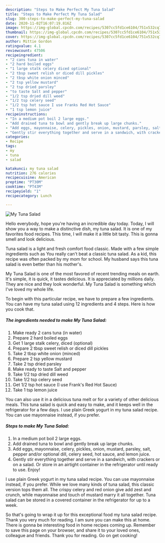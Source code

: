 ```yaml
---
description: "Steps to Make Perfect My Tuna Salad"
title: "Steps to Make Perfect My Tuna Salad"
slug: 300-steps-to-make-perfect-my-tuna-salad
date: 2020-11-02T16:07:19.816Z
image: https://img-global.cpcdn.com/recipes/5307cc5fd1ce6104/751x532cq70/my-tuna-salad-recipe-main-photo.jpg
thumbnail: https://img-global.cpcdn.com/recipes/5307cc5fd1ce6104/751x532cq70/my-tuna-salad-recipe-main-photo.jpg
cover: https://img-global.cpcdn.com/recipes/5307cc5fd1ce6104/751x532cq70/my-tuna-salad-recipe-main-photo.jpg
author: Mittie Gordon
ratingvalue: 4.1
reviewcount: 47506
recipeingredient:
- "2 cans tuna in water"
- "2 hard boiled eggs"
- "1 large stalk celery diced optional"
- "2 tbsp sweet relish or diced dill pickles"
- "2 tbsp white onion minced"
- "2 tsp yellow mustard"
- "2 tsp dried parsley"
- "to taste Salt and pepper"
- "1/2 tsp dried dill weed"
- "1/2 tsp celery seed"
- "1/2 tsp hot sauce I use Franks Red Hot Sauce"
- "1 tsp lemon juice"
recipeinstructions:
- "In a medium pot boil 2 large eggs."
- "Add drained tuna to bowl and gently break up large chunks."
- "Add eggs, mayonnaise, celery, pickles, onion, mustard, parsley, salt, pepper and/or optional dill, celery seed, hot sauce, and lemon juice."
- "Gently stir everything together and serve in a sandwich, with crackers or on a salad. Or store in an airtight container in the refrigerator until ready to use. Enjoy!"
categories:
- Recipe
tags:
- my
- tuna
- salad

katakunci: my tuna salad 
nutrition: 276 calories
recipecuisine: American
preptime: "PT30M"
cooktime: "PT43M"
recipeyield: "1"
recipecategory: Lunch

---
```



![My Tuna Salad](https://img-global.cpcdn.com/recipes/5307cc5fd1ce6104/751x532cq70/my-tuna-salad-recipe-main-photo.jpg)

Hello everybody, hope you're having an incredible day today. Today, I will show you a way to make a distinctive dish, my tuna salad. It is one of my favorites food recipes. This time, I will make it a little bit tasty. This is gonna smell and look delicious.

Tuna salad is a light and fresh comfort food classic. Made with a few simple ingredients such as You really can&#39;t beat a classic tuna salad. As a kid, this recipe was often packed by my mom for school. My husband says this tuna salad is even better than his mother&#39;s.

My Tuna Salad is one of the most favored of recent trending meals on earth. It's simple, it is quick, it tastes delicious. It is appreciated by millions daily. They are nice and they look wonderful. My Tuna Salad is something which I've loved my whole life.


To begin with this particular recipe, we have to prepare a few ingredients. You can have my tuna salad using 12 ingredients and 4 steps. Here is how you cook that.

<!--inarticleads1-->

##### The ingredients needed to make My Tuna Salad:

1. Make ready 2 cans tuna (in water)
1. Prepare 2 hard boiled eggs
1. Get 1 large stalk celery, diced (optional)
1. Prepare 2 tbsp sweet relish or diced dill pickles
1. Take 2 tbsp white onion (minced)
1. Prepare 2 tsp yellow mustard
1. Take 2 tsp dried parsley
1. Make ready to taste Salt and pepper
1. Take 1/2 tsp dried dill weed
1. Take 1/2 tsp celery seed
1. Get 1/2 tsp hot sauce (I use Frank&#39;s Red Hot Sauce)
1. Take 1 tsp lemon juice


You can also use it in a delicious tuna melt or for a variety of other delicious meals. This tuna salad is quick and easy to make, and it keeps well in the refrigerator for a few days. I use plain Greek yogurt in my tuna salad recipe. You can use mayonnaise instead, if you prefer. 

<!--inarticleads2-->

##### Steps to make My Tuna Salad:

1. In a medium pot boil 2 large eggs.
1. Add drained tuna to bowl and gently break up large chunks.
1. Add eggs, mayonnaise, celery, pickles, onion, mustard, parsley, salt, pepper and/or optional dill, celery seed, hot sauce, and lemon juice.
1. Gently stir everything together and serve in a sandwich, with crackers or on a salad. Or store in an airtight container in the refrigerator until ready to use. Enjoy!


I use plain Greek yogurt in my tuna salad recipe. You can use mayonnaise instead, if you prefer. While we love many kinds of tuna salad, this classic version tops them all. The crispy celery and red onion give add zest and crunch, while mayonnaise and touch of mustard marry it all together. Tuna salad can be stored in a covered container in the refrigerator for up to a week. 

So that's going to wrap it up for this exceptional food my tuna salad recipe. Thank you very much for reading. I am sure you can make this at home. There is gonna be interesting food in home recipes coming up. Remember to save this page on your browser, and share it to your loved ones, colleague and friends. Thank you for reading. Go on get cooking!
